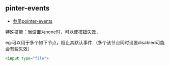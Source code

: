 ## pinter-events 
* [参见pointer-events](https://developer.mozilla.org/en-US/docs/Web/CSS/pointer-events)

特殊技能：当设置为none时，可以使按钮失效，

eg:可以用于多个如下节点，阻止其默认事件
（多个该节点同时设置disabled可能会有些失效）
```html
<input type="file">
```


